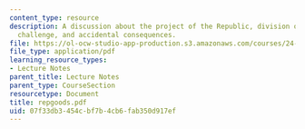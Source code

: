 ```yaml
---
content_type: resource
description: A discussion about the project of the Republic, division of goods, Glaucon's
  challenge, and accidental consequences.
file: https://ol-ocw-studio-app-production.s3.amazonaws.com/courses/24-200-ancient-philosophy-fall-2004/07f33db3454cbf7b4cb6fab350d917ef_repgoods.pdf
file_type: application/pdf
learning_resource_types:
- Lecture Notes
parent_title: Lecture Notes
parent_type: CourseSection
resourcetype: Document
title: repgoods.pdf
uid: 07f33db3-454c-bf7b-4cb6-fab350d917ef
---
```

